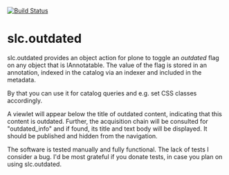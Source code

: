 [![Build Status](https://travis-ci.org/collective/slc.outdated.svg?branch=master)](https://travis-ci.org/collective/slc.outdated)

slc.outdated
============

slc.outdated provides an object action for plone to toggle an
*outdated* flag on any object that is IAnnotatable. The value of the
flag is stored in an annotation, indexed in the catalog via an indexer
and included in the metadata.

By that you can use it for catalog queries and e.g. set CSS classes
accordingly.

A viewlet will appear below the title of outdated content, indicating
that this content is outdated. Further, the acquisition chain will be
consulted for "outdated_info" and if found, its title and text body
will be displayed. It should be published and hidden from the
navigation.

The software is tested manually and fully functional. The lack of
tests I consider a bug. I'd be most grateful if you donate tests, in
case you plan on using slc.outdated.
